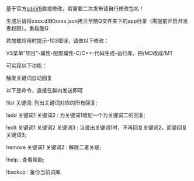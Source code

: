 基于官方[sdkV9](https://d.cqp.me/%E9%A6%96%E9%A1%B5)直接修改，若需要二次发布请自行修改包名！



生成后请将xxxx.dll和xxxx.json拷贝至酷Q文件夹下的app目录（需提前开启开发者权限），重启酷Q



若加载应用时提示-103错误，请做以下修改：


VS菜单"项目"-属性-配置属性-C/C++-代码生成-运行库，把/MD改成/MT





可实现以下功能：


触发关键词自动回复


以下是命令，直接在群内发送即可


!list 关键词: 列出关键词对应的所有回复;


!add 关键词1 关键词2 : 为关键词1增加一个为关键词二的回复;


!edit 关键词1 关键词2 关键词3 : 当说出关键词1时，不再回复关键词2，而是回复关键词3;


!remove 关键词1 关键词2 : 解除二者关联;


!help : 查看帮助;


!backup : 备份当前词库.



